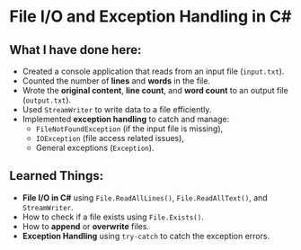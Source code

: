 # File I/O and Exception Handling in C#

## What I have done here:
- Created a console application that reads from an input file (`input.txt`).
- Counted the number of **lines** and **words** in the file.
- Wrote the **original content**, **line count**, and **word count** to an output file (`output.txt`).
- Used `StreamWriter` to write data to a file efficiently.
- Implemented **exception handling** to catch and manage:
  - `FileNotFoundException` (if the input file is missing),
  - `IOException` (file access related issues),
  - General exceptions (`Exception`).

## Learned Things:
- **File I/O in C#** using `File.ReadAllLines()`, `File.ReadAllText()`, and `StreamWriter`.
- How to check if a file exists using `File.Exists()`.
- How to **append** or **overwrite** files.
- **Exception Handling** using `try-catch` to catch the exception errors.


